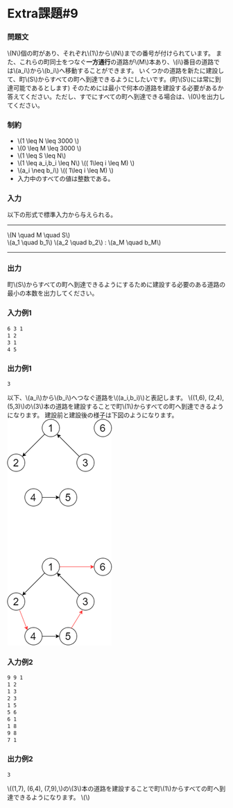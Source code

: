 # Extra課題#9

### 問題文
\\(N\\)個の町があり、それぞれ\\(1\\)から\\(N\\)までの番号が付けられています。
また、これらの町同士をつなぐ**一方通行**の道路が\\(M\\)本あり、\\(i\\)番目の道路では\\(a_i\\)から\\(b_i\\)へ移動することができます。
いくつかの道路を新たに建設して、町\\(S\\)からすべての町へ到達できるようにしたいです。(町\\(S\\)には常に到達可能であるとします)
そのためには最小で何本の道路を建設する必要があるか答えてください。ただし、すでにすべての町へ到達できる場合は、\\(0\\)を出力してください。

### 制約
- \\(1 \leq N \leq 3000 \\)
- \\(0 \leq M \leq 3000 \\)
- \\(1 \leq S \leq N\\)
- \\(1 \leq a_i,b_i \leq N\\) \\(\( 1\leq i \leq M\) \\)
- \\(a_i \neq b_i\\) \\(\( 1\leq i \leq M\) \\)
- 入力中のすべての値は整数である。

### 入力
以下の形式で標準入力から与えられる。

---

\\(N \quad M \quad S\\)  
\\(a_1 \quad b_1\\)
\\(a_2 \quad b_2\\)
:
\\(a_M \quad b_M\\)

---


### 出力
町\\(S\\)からすべての町へ到達できるようにするために建設する必要のある道路の最小の本数を出力してください。

### 入力例1
```
6 3 1
1 2
3 1
4 5
```

### 出力例1
```
3
```
以下、\\(a_i\\)から\\(b_i\\)へつなぐ道路を\\((a_i,b_i)\\)と表記します。
\\((1,6), (2,4), (5,3)\\)の\\(3\\)本の道路を建設することで町\\(1\\)からすべての町へ到達できるようになります。
建設前と建設後の様子は下図のようになります。
<br>
![](img/01.png "width:200px;")

### 入力例2
```
9 9 1
1 2
1 3
2 3
1 5
5 6
6 1
1 8
9 8
7 1
```
### 出力例2
```
3
```
\\((1,7), (6,4), (7,9),\\)の\\(3\\)本の道路を建設することで町\\(1\\)からすべての町へ到達できるようになります。
\\(\\)